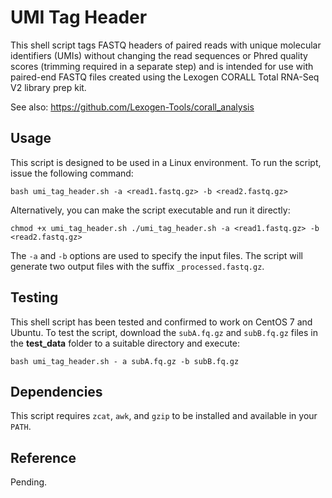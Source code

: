 # UMI Tag Header

This shell script tags FASTQ headers of paired reads with unique molecular identifiers (UMIs) without changing the read sequences or Phred quality scores (trimming required in a separate step) and is intended for use with paired-end FASTQ files created using the Lexogen CORALL Total RNA-Seq V2 library prep kit.

See also: https://github.com/Lexogen-Tools/corall_analysis

## Usage

This script is designed to be used in a Linux environment. To run the script, issue the following command:

`bash umi_tag_header.sh -a <read1.fastq.gz> -b <read2.fastq.gz>`

Alternatively, you can make the script executable and run it directly:

`chmod +x umi_tag_header.sh ./umi_tag_header.sh -a <read1.fastq.gz> -b <read2.fastq.gz>`

The `-a` and `-b` options are used to specify the input files. The script will generate two output files with the suffix `_processed.fastq.gz`.

## Testing 

This shell script has been tested and confirmed to work on CentOS 7 and Ubuntu. To test the script, download the `subA.fq.gz` and `subB.fq.gz` files in the **test_data** folder to a suitable directory and execute:

`bash umi_tag_header.sh - a subA.fq.gz -b subB.fq.gz`

## Dependencies

This script requires `zcat`, `awk`, and `gzip` to be installed and available in your `PATH`.

## Reference

Pending.
